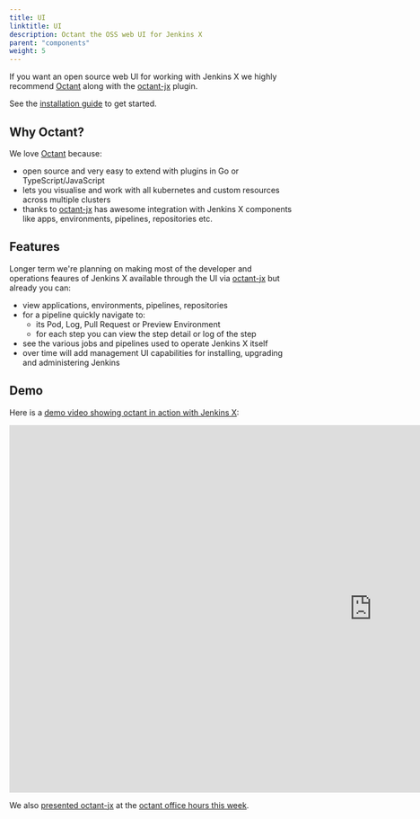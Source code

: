 ```yaml
---
title: UI
linktitle: UI
description: Octant the OSS web UI for Jenkins X
parent: "components"
weight: 5
---
```


If you want an open source web UI for working with Jenkins X we highly recommend [Octant](https://github.com/vmware-tanzu/octant) along with the [octant-jx](https://github.com/jenkins-x/octant-jx) plugin.

See the [installation guide](https://github.com/jenkins-x/octant-jx#install) to get started.

## Why Octant?

We love [Octant](https://github.com/vmware-tanzu/octant) because:

* open source and very easy to extend with plugins in Go or TypeScript/JavaScript
* lets you visualise and work with all kubernetes and custom resources across multiple clusters
* thanks to [octant-jx](https://github.com/jenkins-x/octant-jx)  has awesome integration with Jenkins X components like apps, environments, pipelines, repositories etc.

## Features

Longer term we're planning on making most of the developer and operations feaures of Jenkins X available through the UI via [octant-jx](https://github.com/jenkins-x/octant-jx) but already you can:

* view applications, environments, pipelines, repositories
* for a pipeline quickly navigate to:
  * its Pod, Log, Pull Request or Preview Environment
  * for each step you can view the step detail or log of the step
* see the various jobs and pipelines used to operate Jenkins X itself
* over time will add management UI capabilities for installing, upgrading and administering Jenkins  

## Demo

Here is a [demo video showing octant in action with Jenkins X](https://www.youtube.com/watch?v=2LCPHi0BnUg&feature=youtu.be):

 <iframe width="1292" height="654" src="https://www.youtube.com/embed/2LCPHi0BnUg" frameborder="0" allow="accelerometer; autoplay; encrypted-media; gyroscope; picture-in-picture" allowfullscreen></iframe>
  
We also [presented octant-jx](https://www.youtube.com/watch?v=Njl247hjRuU&t=2027s) at the [octant office hours this week](https://octant.dev/community/).